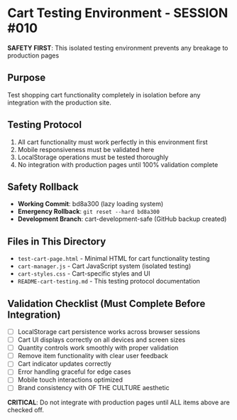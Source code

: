 # Cart Testing Environment - SESSION #010

**SAFETY FIRST**: This isolated testing environment prevents any breakage to production pages

## Purpose
Test shopping cart functionality completely in isolation before any integration with the production site.

## Testing Protocol
1. All cart functionality must work perfectly in this environment first
2. Mobile responsiveness must be validated here
3. LocalStorage operations must be tested thoroughly
4. No integration with production pages until 100% validation complete

## Safety Rollback
- **Working Commit**: bd8a300 (lazy loading system)  
- **Emergency Rollback**: `git reset --hard bd8a300`
- **Development Branch**: cart-development-safe (GitHub backup created)

## Files in This Directory
- `test-cart-page.html` - Minimal HTML for cart functionality testing
- `cart-manager.js` - Cart JavaScript system (isolated testing)
- `cart-styles.css` - Cart-specific styles and UI
- `README-cart-testing.md` - This testing protocol documentation

## Validation Checklist (Must Complete Before Integration)
- [ ] LocalStorage cart persistence works across browser sessions
- [ ] Cart UI displays correctly on all devices and screen sizes  
- [ ] Quantity controls work smoothly with proper validation
- [ ] Remove item functionality with clear user feedback
- [ ] Cart indicator updates correctly
- [ ] Error handling graceful for edge cases
- [ ] Mobile touch interactions optimized
- [ ] Brand consistency with OF THE CULTURE aesthetic

**CRITICAL**: Do not integrate with production pages until ALL items above are checked off.
